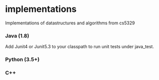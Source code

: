 # implementations
Implementations of datastructures and algorithms from cs5329

### Java (1.8)

Add Junit4 or Junit5.3 to your classpath to run unit tests under java_test. 

### Python (3.5+)


### C++
